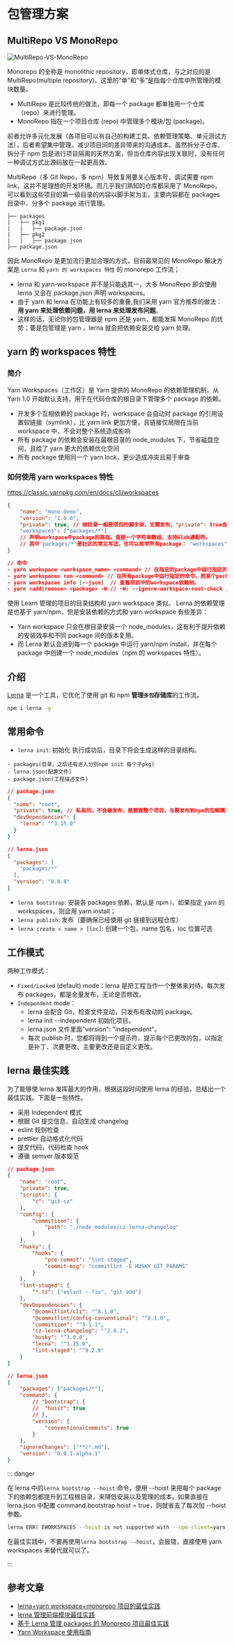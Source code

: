 # 包管理方案

## MultiRepo VS MonoRepo

![MultiRepo-VS-MonoRepo](./images/MultiRepo-VS-MonoRepo.png)

Monorepo 的全称是 monolithic repository，即单体式仓库，与之对应的是 MultiRepo(multiple repository)，这里的“单”和“多”是指每个仓库中所管理的模块数量。

- MultiRepo 是比较传统的做法，即每一个 package 都单独用一个仓库（repo）来进行管理。
- MonoRepo 指在一个项目仓库 (repo) 中管理多个模块/包 (package)。

前者允许多元化发展（各项目可以有自己的构建工具、依赖管理策略、单元测试方法），后者希望集中管理，减少项目间的差异带来的沟通成本。虽然拆分子仓库、拆分子 npm 包是进行项目隔离的天然方案，但当仓库内容出现关联时，没有任何一种调试方式比源码放在一起更高效。

MultiRepo（多 Git Repo，多 npm）导致复用要关心版本号，调试需要 npm link，这并不是理想的开发环境。而几乎我们熟知的仓库都采用了 MonoRepo，可以看到这些项目的第一级目录的内容以脚手架为主，主要内容都在 packages 目录中、分多个 package 进行管理。

```
├── packages
|   ├── pkg1
|   |   ├── package.json
|   ├── pkg2
|   |   ├── package.json
├── package.json
```

因此 MonoRepo 是更加流行更加合理的方式，目前最常见的 MonoRepo 解决方案是 `Lerna` 和 `yarn 的 workspaces 特性` 的 monorepo 工作流；

- lerna 和 yarn-workspace 并不是只能选其一，大多 MonoRepo 即会使用 lerna 又会在 package.json 声明 workspaces。
- 由于 yarn 和 lerna 在功能上有较多的重叠,我们采用 yarn 官方推荐的做法：**用 yarn 来处理依赖问题，用 lerna 来处理发布问题**。
- 这样的话，无论你的包管理器是 npm 还是 yarn，都能发挥 MonoRepo 的优势；要是包管理是 yarn ，lerna 就会把依赖安装交给 yarn 处理。

## yarn 的 workspaces 特性

### 简介

Yarn Workspaces（工作区）是 Yarn 提供的 MonoRepo 的依赖管理机制，从 Yarn 1.0 开始默认支持，用于在代码仓库的根目录下管理多个 package 的依赖。

- 开发多个互相依赖的 package 时，workspace 会自动对 package 的引用设置软链接（symlink），比 yarn link 更加方便，且链接仅局限在当前 workspace 中，不会对整个系统造成影响
- 所有 package 的依赖会安装在最根目录的 node_modules 下，节省磁盘空间，且给了 yarn 更大的依赖优化空间
- 所有 package 使用同一个 yarn.lock，更少造成冲突且易于审查

### 如何使用 yarn workspaces 特性

https://classic.yarnpkg.com/en/docs/cli/workspaces

```json
{
	"name": "mono-demo",
	"version": "1.0.0",
	"private": true, // 根目录一般是项目的脚手架，无需发布，"private": true会确保根目录不被发布出去。
	"workspaces": ["packages/*"]
	// 声明workspace中package的路径。值是一个字符串数组，支持Glob通配符。
	// 其中"packages/*"是社区的常见写法，也可以枚举所有package： "workspaces": ["package-a", "package-b"]。
}
```

```json
// 命令
- yarn workspace <workspace_name> <command> // 在指定的package中运行指定的命令。
- yarn workspaces run <command> // 在所有package中运行指定的命令，若某个package中没有对应的命令则会报错。
- yarn workspaces info [--json]  // 查看项目中的workspace依赖树。
- yarn <add|remove> <package> -W // -W: --ignore-workspace-root-check ，允许依赖被安装在workspace的根目录
```

使用 Learn 管理的项目的目录结构和 yarn workspace 类似。
Lerna 的依赖管理是也基于 yarn/npm，但是安装依赖的方式和 yarn workspace 有些差异：

- Yarn workspace 只会在根目录安装一个 node_modules，这有利于提升依赖的安装效率和不同 package 间的版本复用。
- 而 Lerna 默认会进到每一个 package 中运行 yarn/npm install，并在每个 package 中创建一个 node_modules（npm 的 workspaces 特性）。

## 介绍

[Lerna](https://github.com/lerna/lerna#getting-started) 是一个工具，它优化了使用 git 和 npm **管理`多包`存储库**的工作流。

```bash
npm i lerna -g
```

## 常用命令

- `lerna init`: 初始化
  执行成功后，目录下将会生成这样的目录结构。

```
- packages(目录，之后还有进入分别npm init 每个子pkg)
- lerna.json(配置文件)
- package.json(工程描述文件)
```

```json
// package.json
{
  "name": "root",
  "private": true, // 私有的，不会被发布，是管理整个项目，与要发布到npm的包解耦
  "devDependencies": {
    "lerna": "^3.15.0"
  }
}

// lerna.json
{
  "packages": [
    "packages/*"
  ],
  "version": "0.0.0"
}
```

- `lerna bootstrap`: 安装各 packages 依赖，默认是 npm i，如果指定 yarn 的 workspaces，则会用 yarn install；
- `lerna publish`: 发布（要确保已经使用 git 链接到远程仓库）
- `lerna create < name > [loc]`: 创建一个包，name 包名，loc 位置可选

## 工作模式

两种工作模式：

- `Fixed/Locked` (default) mode：lerna 是把工程当作一个整体来对待。每次发布 packages，都是全量发布，无论是否修改。
- `Independent` mode：
  - lerna 会配合 Git，检查文件变动，只发布有改动的 package。
  - lerna init --independent 初始化项目。
  - lerna.json 文件里面"version": "independent"。
  - 每次 publish 时，您都将得到一个提示符，提示每个已更改的包，以指定是补丁、次要更改、主要更改还是自定义更改。

## lerna 最佳实践

为了能够使 lerna 发挥最大的作用，根据这段时间使用 lerna 的经验，总结出一个最佳实践。下面是一些特性。

- 采用 Independent 模式
- 根据 Git 提交信息，自动生成 changelog
- eslint 规则检查
- prettier 自动格式化代码
- 提交代码，代码检查 hook
- 遵循 semver 版本规范

```json
// package.json
{
	"name": "root",
	"private": true,
	"scripts": {
		"c": "git-cz"
	},
	"config": {
		"commitizen": {
			"path": "./node_modules/cz-lerna-changelog"
		}
	},
	"husky": {
		"hooks": {
			"pre-commit": "lint-staged",
			"commit-msg": "commitlint -E HUSKY_GIT_PARAMS"
		}
	},
	"lint-staged": {
		"*.ts": ["eslint --fix", "git add"]
	},
	"devDependencies": {
		"@commitlint/cli": "^8.1.0",
		"@commitlint/config-conventional": "^8.1.0",
		"commitizen": "^3.1.1",
		"cz-lerna-changelog": "^2.0.2",
		"husky": "^3.0.0",
		"lerna": "^3.15.0",
		"lint-staged": "^9.2.0"
	}
}
```

```json
// lerna.json
{
	"packages": ["packages/*"],
	"command": {
		// "bootstrap": {
		// 	"hoist": true
		// },
		"version": {
			"conventionalCommits": true
		}
	},
	"ignoreChanges": ["**/*.md"],
	"version": "0.0.1-alpha.1"
}
```

::: danger

在 lerna 中的`lerna bootstrap --hoist` 命令，使用 --hoist 来把每个 package 下的依赖包都提升到工程根目录，来降低安装以及管理的成本。如果直接在 lerna.json 中配置 command.bootstrap.hoist = true，则就省去了每次加 --hoist 参数。

```bash
lerna ERR! EWORKSPACES --hoist is not supported with --npm-client=yarn, use yarn workspaces instead
```

在最佳实践中，不要再使用`lerna bootstrap --hoist`，会报错，直接使用 yarn workspaces 来替代就可以了。

:::

## 参考文章

- [lerna+yarn workspace+monorepo 项目的最佳实践](https://juejin.cn/post/6844903918279852046)
- [lerna 管理前端模块最佳实践](https://juejin.cn/post/6844903568751722509)
- [基于 Lerna 管理 packages 的 Monorepo 项目最佳实践](https://juejin.cn/post/6844903911095025678)
- [Yarn Workspace 使用指南](https://juejin.cn/post/6974967455114362888)
